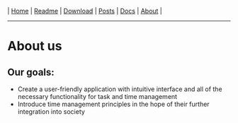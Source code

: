 | [Home] | [Readme] | [Download] | [Posts] | [Docs] | [About] |

[Home]: <https://kotano.github.io/Tempo/>
[Readme]: <https://kotano.github.io/Tempo/readme>
[Download]: <https://kotano.github.io/Tempo/download>
[Posts]: <https://kotano.github.io/Tempo/posts>
[Docs]: <https://kotano.github.io/Tempo/docs>
[About]: <https://kotano.github.io/Tempo/about>
----


# About us



## Our goals:
- Create a user-friendly application with intuitive interface and all of the necessary functionality for task and time management  
- Introduce time management principles in the hope of their further integration into society
